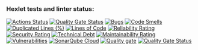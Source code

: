 ### Hexlet tests and linter status:
[![Actions Status](https://github.com/webDevWay/php-project-lvl1/actions/workflows/hexlet-check.yml/badge.svg)](https://github.com/webDevWay/php-project-lvl1/actions)
[![Quality Gate Status](https://sonarcloud.io/api/project_badges/measure?project=webDevWay_php-project-lvl1&metric=alert_status)](https://sonarcloud.io/summary/new_code?id=webDevWay_php-project-lvl1)
[![Bugs](https://sonarcloud.io/api/project_badges/measure?project=webDevWay_php-project-lvl1&metric=bugs)](https://sonarcloud.io/summary/new_code?id=webDevWay_php-project-lvl1)
[![Code Smells](https://sonarcloud.io/api/project_badges/measure?project=webDevWay_php-project-lvl1&metric=code_smells)](https://sonarcloud.io/summary/new_code?id=webDevWay_php-project-lvl1)
[![Duplicated Lines (%)](https://sonarcloud.io/api/project_badges/measure?project=webDevWay_php-project-lvl1&metric=duplicated_lines_density)](https://sonarcloud.io/summary/new_code?id=webDevWay_php-project-lvl1)
[![Lines of Code](https://sonarcloud.io/api/project_badges/measure?project=webDevWay_php-project-lvl1&metric=ncloc)](https://sonarcloud.io/summary/new_code?id=webDevWay_php-project-lvl1)
[![Reliability Rating](https://sonarcloud.io/api/project_badges/measure?project=webDevWay_php-project-lvl1&metric=reliability_rating)](https://sonarcloud.io/summary/new_code?id=webDevWay_php-project-lvl1)
[![Security Rating](https://sonarcloud.io/api/project_badges/measure?project=webDevWay_php-project-lvl1&metric=security_rating)](https://sonarcloud.io/summary/new_code?id=webDevWay_php-project-lvl1)
[![Technical Debt](https://sonarcloud.io/api/project_badges/measure?project=webDevWay_php-project-lvl1&metric=sqale_index)](https://sonarcloud.io/summary/new_code?id=webDevWay_php-project-lvl1)
[![Maintainability Rating](https://sonarcloud.io/api/project_badges/measure?project=webDevWay_php-project-lvl1&metric=sqale_rating)](https://sonarcloud.io/summary/new_code?id=webDevWay_php-project-lvl1)
[![Vulnerabilities](https://sonarcloud.io/api/project_badges/measure?project=webDevWay_php-project-lvl1&metric=vulnerabilities)](https://sonarcloud.io/summary/new_code?id=webDevWay_php-project-lvl1)
[![SonarQube Cloud](https://sonarcloud.io/images/project_badges/sonarcloud-light.svg)](https://sonarcloud.io/summary/new_code?id=webDevWay_php-project-lvl1)
[![Quality gate](https://sonarcloud.io/api/project_badges/quality_gate?project=webDevWay_php-project-lvl1)](https://sonarcloud.io/summary/new_code?id=webDevWay_php-project-lvl1)
[![Quality Gate Status](https://sonarcloud.io/api/project_badges/measure?project=webDevWay_php-project-lvl1&metric=alert_status)](https://sonarcloud.io/summary/new_code?id=webDevWay_php-project-lvl1)
